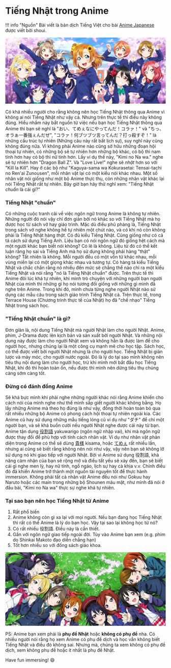 # Tiếng Nhật trong Anime

!!! info "Nguồn"
    Bài viết là bản dịch Tiếng Việt cho bài [Anime Japanese](http://learnjapanese.moe/animejp/) được viết bởi shoui.

![LoveLive! Muse](img/muse1_crop.jpg)

Có khá nhiều người cho rằng không nên học Tiếng Nhật thông qua Anime vì không ai nói Tiếng Nhật như vậy cả. Nhưng trên thực tế thì điều này không đúng. Hiểu nhầm này bắt nguồn từ việc nếu bạn học Tiếng Nhật thông qua Anime thì bạn sẽ nghĩ là "おい、てめぇなにやってんだ！コラァ！" và "ちっ、オラぁ一番強ぇんだぜ", "コラァ！何ブツブツ言ってんだ？打っ殺すぞ！" là những cấu trúc tự nhiên (Những câu này rất bất lịch sự), suy nghĩ này cũng không đúng nữa. Vì không phải Anime nào cũng sở hữu những đoạn hội thoại tự nhiên, có những bộ sẽ tự nhiên hơn những bộ khác, có bộ thì nam tính hơn hay có bộ thì nữ tính hơn. Lấy ví dụ thế này, "Kimi no Na wa." nghe sẽ tự nhiên hơn "Dragon Ball Z". Và "Love Live!" nghe sẽ *nhật* hơn so với "Kill la Kill". Hay ở các bộ như "Kaguya-sama wa Kokurasetai: Tensai-tachi no Ren'ai Zunousen", mỗi nhân vật lại có một kiểu nói khác nhau. Một số nhân vật nói giống như một bộ Anime thực thụ, còn những nhân vật khác lại nói Tiếng Nhật rất tự nhiên. Bây giờ bạn hãy thử nghĩ xem: "Tiếng Nhật *chuẩn* là cái gì?"

### Tiếng Nhật "chuẩn"

Có những cuộc tranh cãi về việc ngôn ngữ trong Anime là không tự nhiên. Những người đó nói vậy chỉ đơn giản bởi nó khác so với Tiếng Nhật mà họ được học từ sách vở hay giáo trình. Mặc dù điều phũ phàng là, Tiếng Nhật trong sách vở nghe không hề tự nhiên một chút nào, và có khi nó còn không phải là Tiếng Nhật hàng *thật*. Có đủ kiểu Tiếng Nhật. Cũng giống như có cả tá cách sử dụng Tiếng Anh. Liệu bạn có nói ngôn ngữ đó giống hệt cách mà một người khác bạn biết nói không? Có lẽ là không. Liệu từ đó có thể kết luận rằng họ sai và Tiếng Anh mà họ sử dụng không phải hàng "thật" không? Tất nhiên là không. Mỗi người đều có một vốn từ khác nhau, mỗi vùng miền lại có một giọng khác nhau và tương tự. Có hàng tá kiểu Tiếng Nhật và chắc chắn rằng nó nhiều đến mức sẽ chẳng thể nào chỉ ra một kiểu Tiếng Nhật và nói rằng "nó là Tiếng Nhật chuẩn" được. Trên thực tế thì Anime đôi lúc khá tự nhiên, khi mình trò chuyện với những người bạn người Nhật của mình thì những gì họ nói tương đối giống với những gì mình đã nghe trên Anime. Trong khi đó, mình chưa từng nghe người Nhật nào sử dụng các mẫu câu trong sách giáo trình Tiếng Nhật cả. Trên thực tế, trong Terrace House (Chương trình thực tế của Nhật) họ đã "chế nhạo" Tiếng Nhật trong sách học.

### "Tiếng Nhật chuẩn" là gì?

Đơn giản là, nội dung Tiếng Nhật mà người Nhật làm cho người Nhật. Anime, phim, J-Drama được lên kịch bản và sản xuất bởi người Nhật. Và những nội dung này được làm cho người Nhật xem và không hẳn là được làm để cho người học, nhưng chúng lại là một công cụ mạnh mẽ cho học tập. Sách học, có thể được viết bởi người Nhật nhưng là cho người học. Tiếng Nhật bị giản lược và máy móc, cho người nước ngoài. Đó là lý do tại sao mình không nên tiêu thụ nội dung làm cho người học, trừ khi mình mới bắt đầu học Tiếng Nhật, khi đó thì hoàn toàn ổn, nếu được thì mình nên dừng tiêu thụ chúng càng sớm càng tốt.

### Đừng có đánh đồng Anime

Sẽ khá bực mình khi phải nghe những người khác nói rằng Anime khiến cho cách nói của mình nghe như thể mình sắp giết người khác không bằng. Họ lấy những Anime mà theo họ đúng là như vậy, đồng thời hoàn toàn bỏ qua rất nhiều những bộ Anime có phong cách hội thoại tự nhiên ngoài kia. Các Anime cũ hay sử dụng những mẫu tiếng lóng cũ ví dụ như "ダチ" để chỉ một người bạn, và sẽ khá buồn cười nếu người Nhật nghe được cái này từ bạn. Anime tận dụng [役割語](https://en.wikipedia.org/wiki/Yakuwarigo) yakuwarigo (ngôn ngữ nhập vai), khi mà ngôn ngữ được thay đổi để phù hợp với tính cách nhân vật. Ví dụ như nhân vật phản diện trong Anime có thể sẽ dùng [貴様](https://jisho.org/word/%E8%B2%B4%E6%A7%98) kisama, hoặc [てめぇ](https://jisho.org/search/%E3%81%A6%E3%82%81%E3%81%87%20%23sentences) rất nhiều lần, nhưng ai cũng sẽ biết rằng không nên nói như vậy, vậy nên bạn sẽ không lỡ sử dụng nó khi giao tiếp với người Nhật. Bởi vì Anime sử dụng 役割語, khả năng cảm nhận của bạn sẽ rộng mở và điều tất yếu sẽ xảy đến, bạn sẽ biết cái gì nghe men lỳ, hay nữ tính, ngổ ngáo, lịch sự hay cà khịa v.v. Chính điều đó đã khiến Anime trở thành một nguồn tài nguyên tốt để thực hành immersion. Không phải tất cả nhân vật Anime đều nói như Gokuu hay Naruto hoặc các main trong những bộ Shounen máu mặt, như mình đã nói ở đầu bài, "Kimi no Na wa" thực sự nghe khá tự nhiên.

### Tại sao bạn nên học Tiếng Nhật từ Anime

1. Rất phổ biến
2. Anime không còn gì xa lại với mọi người. Nếu bạn đang học Tiếng Nhật thì rất có thể Anime là lý do bạn học. Vậy tại sao lại không học từ nó?
3. Có rất nhiều 役割語. Điều này là cần thiết.
4. Gần với ngôn ngữ giao tiếp ngoài đời. Tùy vào Anime bạn xem (e.g. phim do Shinkai Makoto đạo diễn chẳng hạn)
5. Tốt hơn nhiều so với đống sách giáo khoa.

![LoveLive! Muse](img/muse2_crop.jpg)

PS: Anime bạn xem phải là **phụ đề Nhật** hoặc **không có phụ đề** nha. Có nhiều người nói rằng họ xem Anime có phụ đề dịch và học vẫn không biết Tiếng Nhật và điều đó không sai. Nhưng mà, chúng ta xem không có phụ đề dịch, xem không phụ đề hoặc ít nhất là phụ đề Nhật.

Have fun immersing! :smile: